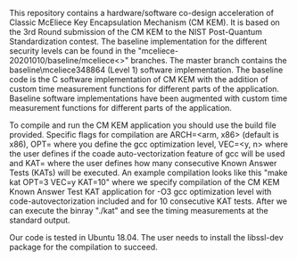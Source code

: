 This repository contains a hardware/software co-design acceleration of Classic McEliece Key Encapsulation Mechanism (CM KEM).
It is based on the 3rd Round submission of the CM KEM to the NIST Post-Quantum Standardization contest.
The baseline implementation for the different security levels can be found in the "mceliece-20201010/baseline/mceliece<>" branches. 
The master branch contains the baseline\mceliece348864 (Level 1) software implementation. 
The baseline code is the C software implementation of CM KEM with the addition of custom time measurement functions for different parts of the application.
Baseline software implementations have been augmented with custom time measurement functions for different parts of the application.

To compile and run the CM KEM application you should use the build file provided.
Specific flags for compilation are ARCH=<arm, x86> (default is x86), OPT=<number> where you define the gcc optimization level, VEC=<y, n> where the user defines if the coade auto-vectorization feature of gcc will be used and KAT=<number> where the user defines how many consecutive Known Answer Tests (KATs) will be executed.
An example compilation looks like this "make kat OPT=3 VEC=y KAT=10" where we specify compilation of the CM KEM Known Answer Test KAT application for -O3 gcc optimization level with code-autovectorization included and for 10 consecutive KAT tests. 
After we can execute the binray "./kat" and see the timing measurements at the standard output.

Our code is tested in Ubuntu 18.04. The user needs to install the libssl-dev package for the compilation to succeed.

 
